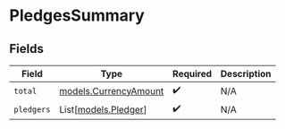 # PledgesSummary


## Fields

| Field                                                | Type                                                 | Required                                             | Description                                          |
| ---------------------------------------------------- | ---------------------------------------------------- | ---------------------------------------------------- | ---------------------------------------------------- |
| `total`                                              | [models.CurrencyAmount](../models/currencyamount.md) | :heavy_check_mark:                                   | N/A                                                  |
| `pledgers`                                           | List[[models.Pledger](../models/pledger.md)]         | :heavy_check_mark:                                   | N/A                                                  |